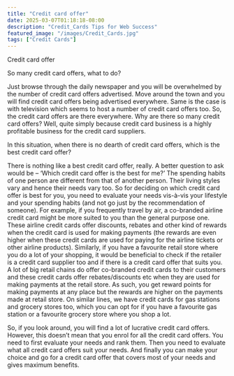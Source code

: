 ```yaml
---
title: "Credit card offer"
date: 2025-03-07T01:18:18-08:00
description: "Credit_Cards Tips for Web Success"
featured_image: "/images/Credit_Cards.jpg"
tags: ["Credit Cards"]
---
```


Credit card offer

So many credit card offers, what to do?

Just browse through the daily newspaper and you will be overwhelmed by the number of credit card offers advertised. Move around the town and you will find credit card offers being advertised everywhere. Same is the case is with television which seems to host a number of credit card offers too. So, the credit card offers are there everywhere. Why are there so many credit card offers? Well, quite simply because credit card business is a highly profitable business for the credit card suppliers.

In this situation, when there is no dearth of credit card offers, which is the best credit card offer?

There is nothing like a best credit card offer, really. A better question to ask would be – ‘Which credit card offer is the best for me?’ The spending habits of one person are different from that of another person. Their living styles vary and hence their needs vary too. So for deciding on which credit card offer is best for you, you need to evaluate your needs vis-à-vis your lifestyle and your spending habits (and not go just by the recommendation of someone). For example, if you frequently travel by air, a co-branded airline credit card might be more suited to you than the general purpose one. These airline credit cards offer discounts, rebates and other kind of rewards when the credit card is used for making payments (the rewards are even higher when these credit cards are used for paying for the airline tickets or other airline products). Similarly, if you have a favourite retail store where you do a lot of your shopping, it would be beneficial to check if the retailer is a credit card supplier too and if there is a credit card offer that suits you. A lot of big retail chains do offer co-branded credit cards to their customers and these credit cards offer rebates/discounts etc when they are used for making payments at the retail store. As such, you get reward points for making payments at any place but the rewards are higher on the payments made at retail store.  On similar lines, we have credit cards for gas stations and grocery stores too, which you can opt for if you have a favourite gas station or a favourite grocery store where you shop a lot.

So, if you look around, you will find a lot of lucrative credit card offers. However, this doesn’t mean that you enrol for all the credit card offers. You need to first evaluate your needs and rank them. Then you need to evaluate what all credit card offers suit your needs. And finally you can make your choice and go for a credit card offer that covers most of your needs and gives maximum benefits.

